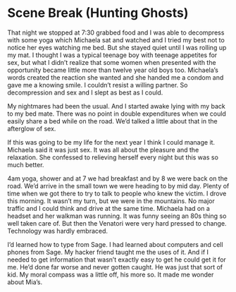 # Scene Break (Hunting Ghosts)

That night we stopped at 7:30 grabbed food and I was able to decompress with some yoga which Michaela sat and watched and I tried my best not to notice her eyes watching me bed. But she stayed quiet until I was rolling up my mat. I thought I was a typical teenage boy with teenage appetites for sex, but what I didn’t realize that some women when presented with the opportunity became little more than twelve year old boys too. Michaela’s words created the reaction she wanted and she handed me a condom and gave me a knowing smile. I couldn’t resist a willing partner. So decompression and sex and I slept as best as I could.

My nightmares had been the usual. And I started awake lying with my back to my bed mate. There was no point in double expenditures when we could easily share a bed while on the road. We’d talked a little about that in the afterglow of sex.

If this was going to be my life for the next year I think I could manage it. Michaela said it was just sex. It was all about the pleasure and the relaxation. She confessed to relieving herself every night but this was so much better.

4am yoga, shower and at 7 we had breakfast and by 8 we were back on the road. We’d arrive in the small town we were heading to by mid day. Plenty of time when we got there to try to talk to people who knew the victim. I drove this morning. It wasn’t my turn, but we were in the mountains. No major traffic and I could think and drive at the same time. Michaela had on a headset and her walkman was running. It was funny seeing an 80s thing so well taken care of. But then the Venatori were very hard pressed to change. Technology was hardly embraced.

I’d learned how to type from Sage. I had learned about computers and cell phones from Sage. My hacker friend taught me the uses of it. And if I needed to get information that wasn’t exactly easy to get he could get it for me. He’d done far worse and never gotten caught. He was just that sort of kid. My moral compass was a little off, his more so. It made me wonder about Mia’s.

